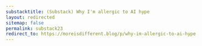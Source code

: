 ```yaml
---
substacktitle: (Substack) Why I'm allergic to AI hype
layout: redirected
sitemap: false
permalink: substack23
redirect_to: https://moreisdifferent.blog/p/why-im-allergic-to-ai-hype
---
```

